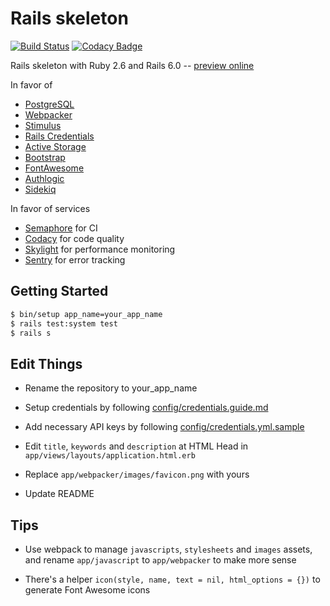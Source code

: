 # Rails skeleton

[![Build Status](https://semaphoreci.com/api/v1/eux/rails_skeleton/branches/master/badge.svg)](https://semaphoreci.com/eux/rails_skeleton)
[![Codacy Badge](https://app.codacy.com/project/badge/Grade/eff349d9f6a742d7bfa1f7fb8a4a3a4f)](https://www.codacy.com/manual/eux/rails_skeleton/dashboard)

Rails skeleton with Ruby 2.6 and Rails 6.0
-- [preview online](https://skeleton.eux.one)

In favor of

- [PostgreSQL](https://github.com/ged/ruby-pg)
- [Webpacker](https://github.com/rails/webpacker)
- [Stimulus](https://github.com/stimulusjs/stimulus)
- [Rails Credentials](https://edgeguides.rubyonrails.org/security.html#custom-credentials)
- [Active Storage](https://edgeguides.rubyonrails.org/active_storage_overview.html)
- [Bootstrap](https://github.com/twbs/bootstrap)
- [FontAwesome](https://github.com/FortAwesome/font-awesome-sass)
- [Authlogic](https://github.com/binarylogic/authlogic)
- [Sidekiq](https://github.com/mperham/sidekiq)

In favor of services

- [Semaphore](https://semaphoreci.com) for CI
- [Codacy](https://www.codacy.com) for code quality
- [Skylight](https://www.skylight.io) for performance monitoring
- [Sentry](https://sentry.io) for error tracking

## Getting Started

```sh
$ bin/setup app_name=your_app_name
$ rails test:system test
$ rails s
```

## Edit Things

- Rename the repository to your_app_name

- Setup credentials by following
  [config/credentials.guide.md](https://github.com/euxx/rails_skeleton/blob/master/config/credentials.guide.md)

- Add necessary API keys by following
  [config/credentials.yml.sample](https://github.com/euxx/rails_skeleton/blob/master/config/credentials.yml.sample)

- Edit `title`, `keywords` and `description` at HTML Head in
  `app/views/layouts/application.html.erb`

- Replace `app/webpacker/images/favicon.png` with yours

- Update README

## Tips

- Use webpack to manage `javascripts`, `stylesheets` and `images` assets,
  and rename `app/javascript` to `app/webpacker` to make more sense

- There's a helper `icon(style, name, text = nil, html_options = {})`
  to generate Font Awesome icons
